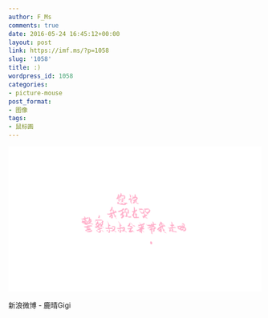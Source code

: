 ```yaml
---
author: F_Ms
comments: true
date: 2016-05-24 16:45:12+00:00
layout: post
link: https://imf.ms/?p=1058
slug: '1058'
title: :)
wordpress_id: 1058
categories:
- picture-mouse
post_format:
- 图像
tags:
- 鼠标画
---
```


![您说，我现在哭，警察叔叔回来带我走吗_20160524](/img/post/wp/2016/05/您说，我现在哭，警察叔叔回来带我走吗_20160524.png)


新浪微博 - 鹿晴Gigi
